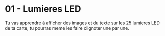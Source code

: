 # 01 - Lumieres LED

Tu vas apprendre à afficher des images et du texte sur les 25 lumieres LED de ta carte, 
tu pourras meme les faire clignoter une par une.
